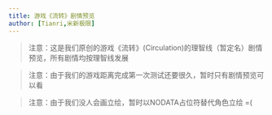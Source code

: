```yaml
---
title: 游戏《流转》剧情预览
author: [Tianri,米新极限]
---
```


> 注意：这是我们原创的游戏《流转》(Circulation)的理智线（暂定名）剧情预览，所有剧情均按理智线发展

> 注意：由于我们的游戏距离完成第一次测试还要很久，暂时只有剧情预览可以看

> 注意：由于我们没人会画立绘，暂时以NODATA占位符替代角色立绘 =(

